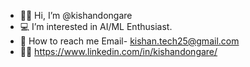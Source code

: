 - 👩‍💻 Hi, I’m @kishandongare
- 💻 I’m interested in AI/ML Enthusiast.
- 📧 How to reach me Email- kishan.tech25@gmail.com
- 🤵🏽 https://www.linkedin.com/in/kishandongare/
<!---
kishandongare/kishandongare is a ✨ special ✨ repository because its `README.md` (this file) appears on your GitHub profile.
You can click the Preview link to take a look at your changes.
--->
